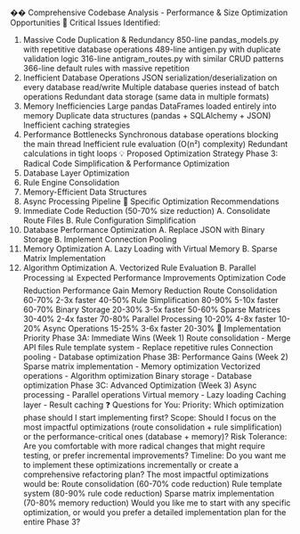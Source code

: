 �� Comprehensive Codebase Analysis - Performance & Size Optimization Opportunities
🚨 Critical Issues Identified:
1. Massive Code Duplication & Redundancy
850-line pandas_models.py with repetitive database operations
489-line antigen.py with duplicate validation logic
316-line antigram_routes.py with similar CRUD patterns
366-line default rules with massive repetition
2. Inefficient Database Operations
JSON serialization/deserialization on every database read/write
Multiple database queries instead of batch operations
Redundant data storage (same data in multiple formats)
3. Memory Inefficiencies
Large pandas DataFrames loaded entirely into memory
Duplicate data structures (pandas + SQLAlchemy + JSON)
Inefficient caching strategies
4. Performance Bottlenecks
Synchronous database operations blocking the main thread
Inefficient rule evaluation (O(n²) complexity)
Redundant calculations in tight loops
💡 Proposed Optimization Strategy
Phase 3: Radical Code Simplification & Performance Optimization
1. Database Layer Optimization
2. Rule Engine Consolidation
3. Memory-Efficient Data Structures
4. Async Processing Pipeline
🎯 Specific Optimization Recommendations
1. Immediate Code Reduction (50-70% size reduction)
A. Consolidate Route Files
B. Rule Configuration Simplification
2. Database Performance Optimization
A. Replace JSON with Binary Storage
B. Implement Connection Pooling
3. Memory Optimization
A. Lazy Loading with Virtual Memory
B. Sparse Matrix Implementation
4. Algorithm Optimization
A. Vectorized Rule Evaluation
B. Parallel Processing
📊 Expected Performance Improvements
Optimization	Code Reduction	Performance Gain	Memory Reduction
Route Consolidation	60-70%	2-3x faster	40-50%
Rule Simplification	80-90%	5-10x faster	60-70%
Binary Storage	20-30%	3-5x faster	50-60%
Sparse Matrices	30-40%	2-4x faster	70-80%
Parallel Processing	10-20%	4-8x faster	10-20%
Async Operations	15-25%	3-6x faster	20-30%
🚀 Implementation Priority
Phase 3A: Immediate Wins (Week 1)
Route consolidation - Merge API files
Rule template system - Replace repetitive rules
Connection pooling - Database optimization
Phase 3B: Performance Gains (Week 2)
Sparse matrix implementation - Memory optimization
Vectorized operations - Algorithm optimization
Binary storage - Database optimization
Phase 3C: Advanced Optimization (Week 3)
Async processing - Parallel operations
Virtual memory - Lazy loading
Caching layer - Result caching
❓ Questions for You:
Priority: Which optimization phase should I start implementing first?
Scope: Should I focus on the most impactful optimizations (route consolidation + rule simplification) or the performance-critical ones (database + memory)?
Risk Tolerance: Are you comfortable with more radical changes that might require testing, or prefer incremental improvements?
Timeline: Do you want me to implement these optimizations incrementally or create a comprehensive refactoring plan?
The most impactful optimizations would be:
Route consolidation (60-70% code reduction)
Rule template system (80-90% rule code reduction)
Sparse matrix implementation (70-80% memory reduction)
Would you like me to start with any specific optimization, or would you prefer a detailed implementation plan for the entire Phase 3?